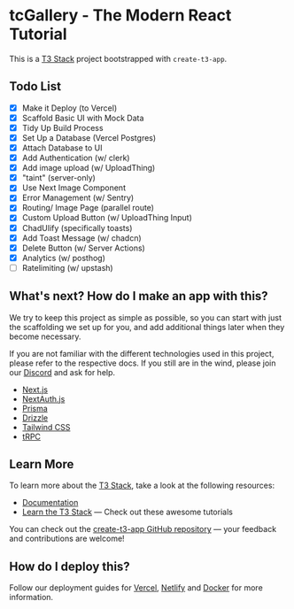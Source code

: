 # tcGallery - The Modern React Tutorial

This is a [T3 Stack](https://create.t3.gg/) project bootstrapped with `create-t3-app`.

## Todo List

- [x] Make it Deploy (to Vercel)
- [x] Scaffold Basic UI with Mock Data
- [x] Tidy Up Build Process
- [x] Set Up a Database (Vercel Postgres)
- [x] Attach Database to UI
- [x] Add Authentication (w/ clerk)
- [x] Add image upload (w/ UploadThing)
- [x] "taint" (server-only)
- [x] Use Next Image Component
- [x] Error Management (w/ Sentry)
- [x] Routing/ Image Page (parallel route)
- [x] Custom Upload Button (w/ UploadThing Input)
- [x] ChadUIify (specifically toasts)
- [x] Add Toast Message (w/ chadcn)
- [x] Delete Button (w/ Server Actions)
- [x] Analytics (w/ posthog)
- [ ] Ratelimiting (w/ upstash)

## What's next? How do I make an app with this?

We try to keep this project as simple as possible, so you can start with just the scaffolding we set up for you, and add additional things later when they become necessary.

If you are not familiar with the different technologies used in this project, please refer to the respective docs. If you still are in the wind, please join our [Discord](https://t3.gg/discord) and ask for help.

- [Next.js](https://nextjs.org)
- [NextAuth.js](https://next-auth.js.org)
- [Prisma](https://prisma.io)
- [Drizzle](https://orm.drizzle.team)
- [Tailwind CSS](https://tailwindcss.com)
- [tRPC](https://trpc.io)

## Learn More

To learn more about the [T3 Stack](https://create.t3.gg/), take a look at the following resources:

- [Documentation](https://create.t3.gg/)
- [Learn the T3 Stack](https://create.t3.gg/en/faq#what-learning-resources-are-currently-available) — Check out these awesome tutorials

You can check out the [create-t3-app GitHub repository](https://github.com/t3-oss/create-t3-app) — your feedback and contributions are welcome!

## How do I deploy this?

Follow our deployment guides for [Vercel](https://create.t3.gg/en/deployment/vercel), [Netlify](https://create.t3.gg/en/deployment/netlify) and [Docker](https://create.t3.gg/en/deployment/docker) for more information.
